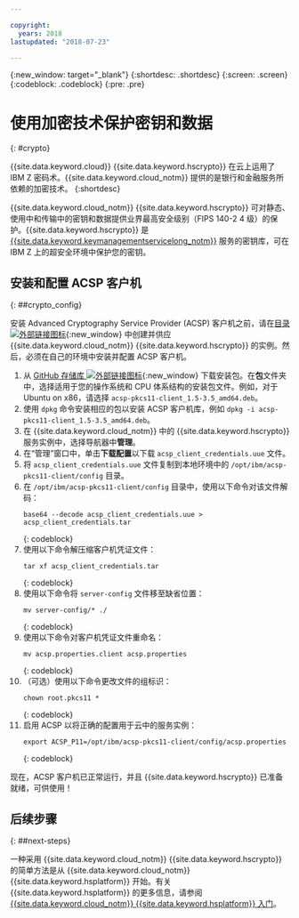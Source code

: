 ```yaml
---

copyright:
  years: 2018
lastupdated: "2018-07-23"

---
```

{:new_window: target="_blank"}
{:shortdesc: .shortdesc}
{:screen: .screen}
{:codeblock: .codeblock}
{:pre: .pre}

# 使用加密技术保护密钥和数据
{: #crypto}

{{site.data.keyword.cloud}} {{site.data.keyword.hscrypto}} 在云上运用了 IBM Z 密码术。{{site.data.keyword.cloud_notm}} 提供的是银行和金融服务所依赖的加密技术。
{:shortdesc}

{{site.data.keyword.cloud_notm}} {{site.data.keyword.hscrypto}} 可对静态、使用中和传输中的密钥和数据提供业界最高安全级别（FIPS 140-2 4 级）的保护。{{site.data.keyword.hscrypto}} 是 [{{site.data.keyword.keymanagementservicelong_notm}}](/docs/services/hs-crypto/index.html) 服务的密钥库，可在 IBM Z 上的超安全环境中保护您的密钥。

## 安装和配置 ACSP 客户机
{: ##crypto_config}

安装 Advanced Cryptography Service Provider (ACSP) 客户机之前，请在[目录 ![外部链接图标](../../icons/launch-glyph.svg "外部链接图标")](https://console.bluemix.net/catalog/services/hyper-protect-crypto-services){:new_window} 中创建并供应 {{site.data.keyword.cloud_notm}} {{site.data.keyword.hscrypto}} 的实例。然后，必须在自己的环境中安装并配置 ACSP 客户机。

1. 从 [GitHub 存储库 ![外部链接图标](../../icons/launch-glyph.svg "外部链接图标")](https://github.com/ibm-developer/ibm-cloud-hyperprotectcrypto){:new_window} 下载安装包。在**包**文件夹中，选择适用于您的操作系统和 CPU 体系结构的安装包文件。例如，对于 Ubuntu on x86，请选择 `acsp-pkcs11-client_1.5-3.5_amd64.deb`。
2. 使用 `dpkg` 命令安装相应的包以安装 ACSP 客户机库，例如 `dpkg -i acsp-pkcs11-client_1.5-3.5_amd64.deb`。
3. 在 {{site.data.keyword.cloud_notm}} 中的 {{site.data.keyword.hscrypto}} 服务实例中，选择导航器中**管理**。
4. 在“管理”窗口中，单击**下载配置**以下载 `acsp_client_credentials.uue` 文件。
5. 将 `acsp_client_credentials.uue` 文件复制到本地环境中的 `/opt/ibm/acsp-pkcs11-client/config` 目录。
6. 在 `/opt/ibm/acsp-pkcs11-client/config` 目录中，使用以下命令对该文件解码：
   ```
   base64 --decode acsp_client_credentials.uue > acsp_client_credentials.tar
   ```
   {: codeblock}
7. 使用以下命令解压缩客户机凭证文件：
   ```
   tar xf acsp_client_credentials.tar
   ```
   {: codeblock}
8. 使用以下命令将 `server-config` 文件移至缺省位置：
   ```
   mv server-config/* ./
   ```
   {: codeblock}
9. 使用以下命令对客户机凭证文件重命名：
   ```
   mv acsp.properties.client acsp.properties
   ```
   {: codeblock}
10. （可选）使用以下命令更改文件的组标识：
    ```
    chown root.pkcs11 *
    ```
    {: codeblock}
11. 启用 ACSP 以将正确的配置用于云中的服务实例：
    ```
    export ACSP_P11=/opt/ibm/acsp-pkcs11-client/config/acsp.properties
    ```
    {: codeblock}

现在，ACSP 客户机已正常运行，并且 {{site.data.keyword.hscrypto}} 已准备就绪，可供使用！

## 后续步骤
{: ##next-steps}

一种采用 {{site.data.keyword.cloud_notm}} {{site.data.keyword.hscrypto}} 的简单方法是从 {{site.data.keyword.cloud_notm}} {{site.data.keyword.hsplatform}} 开始。有关 {{site.data.keyword.hsplatform}} 的更多信息，请参阅 [{{site.data.keyword.cloud_notm}} {{site.data.keyword.hsplatform}} 入门](/docs/services/hypersecure-platform/index.html)。
